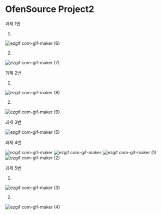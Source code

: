 # OfenSource Project2

과제 1번

1.


![ezgif com-gif-maker (6)](https://user-images.githubusercontent.com/94778069/144751381-c3f88320-70aa-4066-9cdb-9646d42d31ac.gif)



2.


![ezgif com-gif-maker (7)](https://user-images.githubusercontent.com/94778069/144751403-072986bc-54d9-4525-b70a-13950e7f0ea2.gif)



과제 2번


1.

![ezgif com-gif-maker (8)](https://user-images.githubusercontent.com/94778069/144751433-4c3149b4-73a3-45ce-a0a7-8f126ad75991.gif)

2.


![ezgif com-gif-maker (9)](https://user-images.githubusercontent.com/94778069/144751449-405fa1c3-daf6-455d-9eae-3ec698745ff4.gif)



과제 3번



![ezgif com-gif-maker (5)](https://user-images.githubusercontent.com/94778069/144751341-d1caf675-cee2-48b7-ac8e-e1180b220fd4.gif)



과제 4번

![ezgif com-gif-maker](https://user-images.githubusercontent.com/94778069/144750788-23b2f451-6213-4274-95b1-9ff8e1885984.gif)
![ezgif com-gif-maker](https://user-images.githubusercontent.com/94778069/144750946-e85d019a-caf0-4e3f-87b5-9bc7ca13443d.gif)
![ezgif com-gif-maker (1)](https://user-images.githubusercontent.com/94778069/144751014-409809db-91ad-4dfb-877a-043fcb92ee0e.gif)
![ezgif com-gif-maker (2)](https://user-images.githubusercontent.com/94778069/144751050-e3bbae50-13b1-4ffa-810d-124e8a30c26f.gif)

과제 5번

1.

![ezgif com-gif-maker (3)](https://user-images.githubusercontent.com/94778069/144751178-465a46ea-1660-4b2c-9a06-5eafbe6d920d.gif)


2.

![ezgif com-gif-maker (4)](https://user-images.githubusercontent.com/94778069/144751223-e369ebe3-cc46-4283-b347-d946cf139d24.gif)


